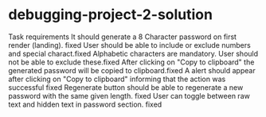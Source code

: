 # debugging-project-2-solution

Task requirements
It should generate a 8 Character password on first render (landing). fixed
User should be able to include or exclude numbers and special charact.fixed
Alphabetic characters are mandatory. User should not be able to exclude these.fixed
After clicking on "Copy to clipboard" the generated password will be copied to clipboard.fixed
A alert should appear after clicking on "Copy to clipboard" informing that the action was successful fixed
Regenerate button should be able to regenerate a new password with the same given length. fixed
User can toggle between raw text and hidden text in password section. fixed
